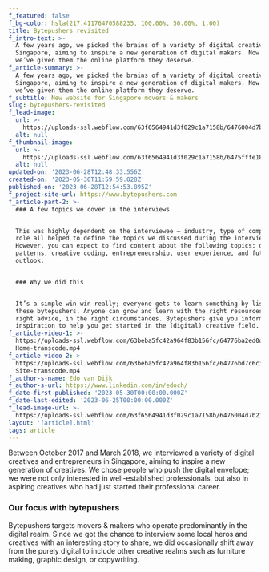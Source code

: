 ```yaml
---
f_featured: false
f_bg-color: hsla(217.41176470588235, 100.00%, 50.00%, 1.00)
title: Bytepushers revisited
f_intro-text: >-
  A few years ago, we picked the brains of a variety of digital creatives in
  Singapore, aiming to inspire a new generation of digital makers. Now finally,
  we’ve given them the online platform they deserve.
f_article-summary: >-
  A few years ago, we picked the brains of a variety of digital creatives in
  Singapore, aiming to inspire a new generation of digital makers. Now finally,
  we’ve given them the online platform they deserve.
f_subtitle: New website for Singapore movers & makers
slug: bytepushers-revisited
f_lead-image:
  url: >-
    https://uploads-ssl.webflow.com/63f6564941d3f029c1a7158b/6476004d7b21d93dc6c5143d_BP-people-light.jpg
  alt: null
f_thumbnail-image:
  url: >-
    https://uploads-ssl.webflow.com/63f6564941d3f029c1a7158b/6475fffe185990c2bca47ee9_BP-people-thumb.jpg
  alt: null
updated-on: '2023-06-28T12:48:33.556Z'
created-on: '2023-05-30T11:59:59.028Z'
published-on: '2023-06-28T12:54:53.895Z'
f_project-site-url: https://www.bytepushers.com
f_article-part-2: >-
  ### A few topics we cover in the interviews


  This was highly dependent on the interviewee – industry, type of company, and
  role all helped to define the topics we discussed during the interview.
  However, you can expect to find content about the following topics: design
  patterns, creative coding, entrepreneurship, user experience, and future
  outlook.


  ### Why we did this


  It’s a simple win-win really; everyone gets to learn something by listening to
  these bytepushers. Anyone can grow and learn with the right resources, the
  right advice, in the right circumstances. Bytepushers give you information and
  inspiration to help you get started in the (digital) creative field.
f_article-video-1: >-
  https://uploads-ssl.webflow.com/63beba5fc42a964f83b156fc/64776ba2ed0dcd08cab3098e_BP
  Home-transcode.mp4
f_article-video-2: >-
  https://uploads-ssl.webflow.com/63beba5fc42a964f83b156fc/64776bd7c6c3beb25c383df7_BP
  Site-transcode.mp4
f_author-s-name: Edo van Dijk
f_author-s-url: https://www.linkedin.com/in/edoch/
f_date-first-published: '2023-05-30T00:00:00.000Z'
f_date-last-edited: '2023-06-25T00:00:00.000Z'
f_lead-image-url: >-
  https://uploads-ssl.webflow.com/63f6564941d3f029c1a7158b/6476004d7b21d93dc6c5143d_BP-people-light.jpg
layout: '[article].html'
tags: article
---
```


Between October 2017 and March 2018, we interviewed a variety of digital creatives and entrepreneurs in Singapore, aiming to inspire a new generation of creatives. We chose people who push the digital envelope; we were not only interested in well-established professionals, but also in aspiring creatives who had just started their professional career.

### Our focus with bytepushers

Bytepushers targets movers & makers who operate predominantly in the digital realm. Since we got the chance to interview some local heros and creatives with an interesting story to share, we did occasionally shift away from the purely digital to include other creative realms such as furniture making, graphic design, or copywriting.
